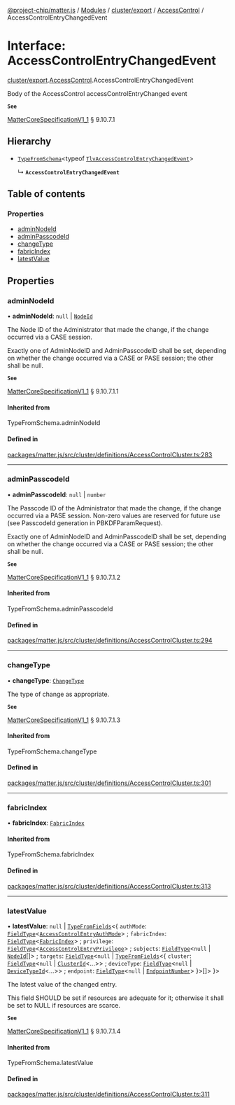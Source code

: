 [@project-chip/matter.js](../README.md) / [Modules](../modules.md) / [cluster/export](../modules/cluster_export.md) / [AccessControl](../modules/cluster_export.AccessControl.md) / AccessControlEntryChangedEvent

# Interface: AccessControlEntryChangedEvent

[cluster/export](../modules/cluster_export.md).[AccessControl](../modules/cluster_export.AccessControl.md).AccessControlEntryChangedEvent

Body of the AccessControl accessControlEntryChanged event

**`See`**

[MatterCoreSpecificationV1_1](spec_export.MatterCoreSpecificationV1_1.md) § 9.10.7.1

## Hierarchy

- [`TypeFromSchema`](../modules/tlv_export.md#typefromschema)\<typeof [`TlvAccessControlEntryChangedEvent`](../modules/cluster_export.AccessControl.md#tlvaccesscontrolentrychangedevent)\>

  ↳ **`AccessControlEntryChangedEvent`**

## Table of contents

### Properties

- [adminNodeId](cluster_export.AccessControl.AccessControlEntryChangedEvent.md#adminnodeid)
- [adminPasscodeId](cluster_export.AccessControl.AccessControlEntryChangedEvent.md#adminpasscodeid)
- [changeType](cluster_export.AccessControl.AccessControlEntryChangedEvent.md#changetype)
- [fabricIndex](cluster_export.AccessControl.AccessControlEntryChangedEvent.md#fabricindex)
- [latestValue](cluster_export.AccessControl.AccessControlEntryChangedEvent.md#latestvalue)

## Properties

### adminNodeId

• **adminNodeId**: ``null`` \| [`NodeId`](../modules/datatype_export.md#nodeid)

The Node ID of the Administrator that made the change, if the change occurred via a CASE session.

Exactly one of AdminNodeID and AdminPasscodeID shall be set, depending on whether the change occurred via a
CASE or PASE session; the other shall be null.

**`See`**

[MatterCoreSpecificationV1_1](spec_export.MatterCoreSpecificationV1_1.md) § 9.10.7.1.1

#### Inherited from

TypeFromSchema.adminNodeId

#### Defined in

[packages/matter.js/src/cluster/definitions/AccessControlCluster.ts:283](https://github.com/project-chip/matter.js/blob/3adaded6/packages/matter.js/src/cluster/definitions/AccessControlCluster.ts#L283)

___

### adminPasscodeId

• **adminPasscodeId**: ``null`` \| `number`

The Passcode ID of the Administrator that made the change, if the change occurred via a PASE session.
Non-zero values are reserved for future use (see PasscodeId generation in PBKDFParamRequest).

Exactly one of AdminNodeID and AdminPasscodeID shall be set, depending on whether the change occurred via a
CASE or PASE session; the other shall be null.

**`See`**

[MatterCoreSpecificationV1_1](spec_export.MatterCoreSpecificationV1_1.md) § 9.10.7.1.2

#### Inherited from

TypeFromSchema.adminPasscodeId

#### Defined in

[packages/matter.js/src/cluster/definitions/AccessControlCluster.ts:294](https://github.com/project-chip/matter.js/blob/3adaded6/packages/matter.js/src/cluster/definitions/AccessControlCluster.ts#L294)

___

### changeType

• **changeType**: [`ChangeType`](../enums/cluster_export.AccessControl.ChangeType.md)

The type of change as appropriate.

**`See`**

[MatterCoreSpecificationV1_1](spec_export.MatterCoreSpecificationV1_1.md) § 9.10.7.1.3

#### Inherited from

TypeFromSchema.changeType

#### Defined in

[packages/matter.js/src/cluster/definitions/AccessControlCluster.ts:301](https://github.com/project-chip/matter.js/blob/3adaded6/packages/matter.js/src/cluster/definitions/AccessControlCluster.ts#L301)

___

### fabricIndex

• **fabricIndex**: [`FabricIndex`](../modules/datatype_export.md#fabricindex)

#### Inherited from

TypeFromSchema.fabricIndex

#### Defined in

[packages/matter.js/src/cluster/definitions/AccessControlCluster.ts:313](https://github.com/project-chip/matter.js/blob/3adaded6/packages/matter.js/src/cluster/definitions/AccessControlCluster.ts#L313)

___

### latestValue

• **latestValue**: ``null`` \| [`TypeFromFields`](../modules/tlv_export.md#typefromfields)\<\{ `authMode`: [`FieldType`](tlv_export.FieldType.md)\<[`AccessControlEntryAuthMode`](../enums/cluster_export.AccessControl.AccessControlEntryAuthMode.md)\> ; `fabricIndex`: [`FieldType`](tlv_export.FieldType.md)\<[`FabricIndex`](../modules/datatype_export.md#fabricindex)\> ; `privilege`: [`FieldType`](tlv_export.FieldType.md)\<[`AccessControlEntryPrivilege`](../enums/cluster_export.AccessControl.AccessControlEntryPrivilege.md)\> ; `subjects`: [`FieldType`](tlv_export.FieldType.md)\<``null`` \| [`NodeId`](../modules/datatype_export.md#nodeid)[]\> ; `targets`: [`FieldType`](tlv_export.FieldType.md)\<``null`` \| [`TypeFromFields`](../modules/tlv_export.md#typefromfields)\<\{ `cluster`: [`FieldType`](tlv_export.FieldType.md)\<``null`` \| [`ClusterId`](../modules/datatype_export.md#clusterid)\<...\>\> ; `deviceType`: [`FieldType`](tlv_export.FieldType.md)\<``null`` \| [`DeviceTypeId`](../modules/datatype_export.md#devicetypeid)\<...\>\> ; `endpoint`: [`FieldType`](tlv_export.FieldType.md)\<``null`` \| [`EndpointNumber`](../modules/datatype_export.md#endpointnumber)\>  }\>[]\>  }\>

The latest value of the changed entry.

This field SHOULD be set if resources are adequate for it; otherwise it shall be set to NULL if resources
are scarce.

**`See`**

[MatterCoreSpecificationV1_1](spec_export.MatterCoreSpecificationV1_1.md) § 9.10.7.1.4

#### Inherited from

TypeFromSchema.latestValue

#### Defined in

[packages/matter.js/src/cluster/definitions/AccessControlCluster.ts:311](https://github.com/project-chip/matter.js/blob/3adaded6/packages/matter.js/src/cluster/definitions/AccessControlCluster.ts#L311)
